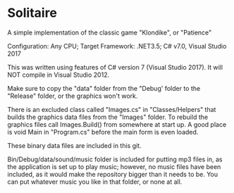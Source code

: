 # Solitaire
A simple implementation of the classic game "Klondike", or "Patience"

Configuration: Any CPU; Target Framework: .NET3.5; C# v7.0, Visual Studio 2017

This was written using features of C# version 7 (Visual Studio 2017). It will NOT compile in Visual Studio 2012.

Make sure to copy the "data" folder from the "Debug' folder to the "Release" folder, or the graphics won't work.

There is an excluded class called "Images.cs" in "Classes/Helpers" that builds the graphics data files from the "Images" folder. To rebuild the graphics files call Images.Build() from somewhere at start up. A good place is void Main in "Program.cs" before the main form is even loaded.

These binary data files are included in this git.

Bin/Debug/data/sound/music folder is included for putting mp3 files in, as the application is set up to play music; however, no music files have been included, as it would make the repository bigger than it needs to be. You can put whatever music you like in that folder, or none at all.
